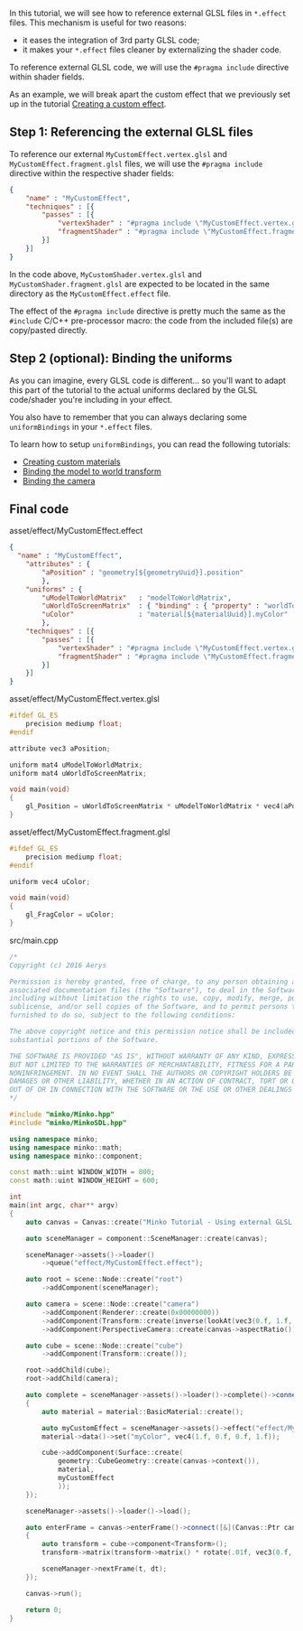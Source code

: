 In this tutorial, we will see how to reference external GLSL files in `*.effect` files. This mechanism is useful for two reasons:

-   it eases the integration of 3rd party GLSL code;
-   it makes your `*.effect` files cleaner by externalizing the shader code.

To reference external GLSL code, we will use the `#pragma include` directive within shader fields.

As an example, we will break apart the custom effect that we previously set up in the tutorial [Creating a custom effect](../tutorial/17-Creating_a_custom_effect.md).

Step 1: Referencing the external GLSL files
-------------------------------------------

To reference our external `MyCustomEffect.vertex.glsl` and `MyCustomEffect.fragment.glsl` files, we will use the `#pragma include` directive within the respective shader fields:

```json
{
	"name" : "MyCustomEffect",
	"techniques" : [{
		"passes" : [{
			"vertexShader" : "#pragma include \"MyCustomEffect.vertex.glsl\"",
			"fragmentShader" : "#pragma include \"MyCustomEffect.fragment.glsl\""
		}]
	}]
}
```


In the code above, `MyCustomShader.vertex.glsl` and `MyCustomShader.fragment.glsl` are expected to be located in the same directory as the `MyCustomEffect.effect` file.

The effect of the `#pragma include` directive is pretty much the same as the `#include` C/C++ pre-processor macro: the code from the included file(s) are copy/pasted directly.

Step 2 (optional): Binding the uniforms
---------------------------------------

As you can imagine, every GLSL code is different... so you'll want to adapt this part of the tutorial to the actual uniforms declared by the GLSL code/shader you're including in your effect.

You also have to remember that you can always declaring some `uniformBindings` in your `*.effect` files.

To learn how to setup `uniformBindings`, you can read the following tutorials:

-   [Creating custom materials](../tutorial/18-Creating_custom_materials.md)
-   [Binding the model to world transform](../tutorial/19-Binding_the_model_to_world_transform.md)
-   [Binding the camera](../tutorial/20-Binding_the_camera.md)

Final code
----------

asset/effect/MyCustomEffect.effect
```json
{
  "name" : "MyCustomEffect",
    "attributes" : {
        "aPosition" : "geometry[${geometryUuid}].position"
		},
    "uniforms" : {
        "uModelToWorldMatrix"   : "modelToWorldMatrix",
        "uWorldToScreenMatrix"  : { "binding" : { "property" : "worldToScreenMatrix", "source" : "renderer" } },
		"uColor"				: "material[${materialUuid}].myColor"
		},
    "techniques" : [{
	    "passes" : [{
        	"vertexShader" : "#pragma include \"MyCustomEffect.vertex.glsl\"",
        	"fragmentShader" : "#pragma include \"MyCustomEffect.fragment.glsl\""
	    }]
    }]
}
```


asset/effect/MyCustomEffect.vertex.glsl
```c
#ifdef GL_ES
	precision mediump float;
#endif

attribute vec3 aPosition;

uniform mat4 uModelToWorldMatrix;
uniform mat4 uWorldToScreenMatrix;

void main(void)
{
	gl_Position = uWorldToScreenMatrix * uModelToWorldMatrix * vec4(aPosition, 1.0);
}
```


asset/effect/MyCustomEffect.fragment.glsl
```c
#ifdef GL_ES
	precision mediump float;
#endif

uniform vec4 uColor;

void main(void)
{
	gl_FragColor = uColor;
}
```


src/main.cpp
```cpp
/*
Copyright (c) 2016 Aerys

Permission is hereby granted, free of charge, to any person obtaining a copy of this software and
associated documentation files (the "Software"), to deal in the Software without restriction,
including without limitation the rights to use, copy, modify, merge, publish, distribute,
sublicense, and/or sell copies of the Software, and to permit persons to whom the Software is
furnished to do so, subject to the following conditions:

The above copyright notice and this permission notice shall be included in all copies or
substantial portions of the Software.

THE SOFTWARE IS PROVIDED "AS IS", WITHOUT WARRANTY OF ANY KIND, EXPRESS OR IMPLIED, INCLUDING
BUT NOT LIMITED TO THE WARRANTIES OF MERCHANTABILITY, FITNESS FOR A PARTICULAR PURPOSE AND
NONINFRINGEMENT. IN NO EVENT SHALL THE AUTHORS OR COPYRIGHT HOLDERS BE LIABLE FOR ANY CLAIM,
DAMAGES OR OTHER LIABILITY, WHETHER IN AN ACTION OF CONTRACT, TORT OR OTHERWISE, ARISING FROM,
OUT OF OR IN CONNECTION WITH THE SOFTWARE OR THE USE OR OTHER DEALINGS IN THE SOFTWARE.
*/

#include "minko/Minko.hpp"
#include "minko/MinkoSDL.hpp"

using namespace minko;
using namespace minko::math;
using namespace minko::component;

const math::uint WINDOW_WIDTH = 800;
const math::uint WINDOW_HEIGHT = 600;

int
main(int argc, char** argv)
{
	auto canvas = Canvas::create("Minko Tutorial - Using external GLSL code in effect files", WINDOW_WIDTH, WINDOW_HEIGHT);

	auto sceneManager = component::SceneManager::create(canvas);

	sceneManager->assets()->loader()
		->queue("effect/MyCustomEffect.effect");

	auto root = scene::Node::create("root")
		->addComponent(sceneManager);

	auto camera = scene::Node::create("camera")
		->addComponent(Renderer::create(0x00000000))
		->addComponent(Transform::create(inverse(lookAt(vec3(0.f, 1.f, 2.f), vec3(), vec3(0.f, 1.f, 0.f)))))
		->addComponent(PerspectiveCamera::create(canvas->aspectRatio()));

	auto cube = scene::Node::create("cube")
		->addComponent(Transform::create());

	root->addChild(cube);
	root->addChild(camera);

	auto complete = sceneManager->assets()->loader()->complete()->connect([&](file::Loader::Ptr loader)
	{
		auto material = material::BasicMaterial::create();

		auto myCustomEffect = sceneManager->assets()->effect("effect/MyCustomEffect.effect");
		material->data()->set("myColor", vec4(1.f, 0.f, 0.f, 1.f));

		cube->addComponent(Surface::create(
			geometry::CubeGeometry::create(canvas->context()),
			material,
			myCustomEffect
			));
	});

	sceneManager->assets()->loader()->load();

	auto enterFrame = canvas->enterFrame()->connect([&](Canvas::Ptr canvas, float t, float dt)
	{
		auto transform = cube->component<Transform>();
		transform->matrix(transform->matrix() * rotate(.01f, vec3(0.f, 1.f, 0.f)));

		sceneManager->nextFrame(t, dt);
	});

	canvas->run();

	return 0;
}
```

